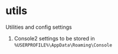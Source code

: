 utils
=====

Utilities and config settings
1. Console2 settings to be stored in `%USERPROFILE%\AppData\Roaming\Console`